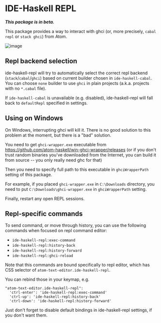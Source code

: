# IDE-Haskell REPL

***This package is in beta.***

This package provides a way to interact with ghci (or, more precisely, `cabal repl` or `stack ghci`) from Atom.

![image](https://cloud.githubusercontent.com/assets/7275622/10709920/4fb7ff4a-7a48-11e5-831c-78e3fd0812b5.png)

## Repl backend selection

ide-haskell-repl will try to automatically select the correct repl backend (`stack`/`cabal`/`ghci`) based on current builder chosen in `ide-haskell-cabal`. You can choose `none` builder to use `ghci` in plain projects (a.k.a. projects with no `*.cabal` file).

If `ide-haskell-cabal` is unavailable (e.g. disabled), ide-haskell-repl will fall back to `defaultRepl` specified in settings.

## Using on Windows

On Windows, interrupting ghci will kill it. There is no good solution to this problem at the moment, but there is a "bad" solution.

You need to get `ghci-wrapper.exe` executable from https://github.com/atom-haskell/win-ghci-wrapper/releases (or if you don't trust random binaries you've downloaded from the Internet, you can build it from source -- you only really need ghc for that)

Then you need to specify full path to this executable in `ghciWrapperPath` setting of this package.

For example, if you placed `ghci-wrapper.exe` in `C:\Downloads` directory, you need to put `C:\Downloads\ghci-wrapper.exe` in `ghciWrapperPath` setting.

Finally, restart any open REPL sessions.

## Repl-specific commands

To send command, or move through history, you can use the following commands when focused on repl command editor:

* `ide-haskell-repl:exec-command`
* `ide-haskell-repl:history-back`
* `ide-haskell-repl:history-forward`
* `ide-haskell-repl:ghci-reload`

Note that this commands are bound specifically to repl editor, which has CSS selector of `atom-text-editor.ide-haskell-repl`.

You can rebind those in your keymap, e.g.

```
"atom-text-editor.ide-haskell-repl":
  'ctrl-enter': 'ide-haskell-repl:exec-command'
  'ctrl-up': 'ide-haskell-repl:history-back'
  'ctrl-down': 'ide-haskell-repl:history-forward'
```

Just don't forget to disable default bindings in ide-haskell-repl settings, if you don't want them.
